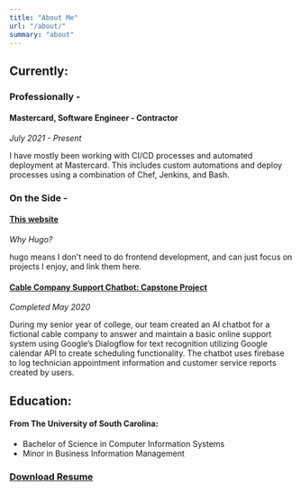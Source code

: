 ```yaml
---
title: "About Me"
url: "/about/"
summary: "about"
---
```


## Currently:
### Professionally -
#### Mastercard, Software Engineer - Contractor 
*July 2021 - Present*

I have mostly been working with CI/CD processes and automated deployment at Mastercard. This includes custom automations and deploy processes using a combination of Chef, Jenkins, and Bash. 


### On the Side - 
#### [This website](/) 
*Why Hugo?*

hugo means I don't need to do frontend development, and can just focus on projects I enjoy, and link them here. 

#### [Cable Company Support Chatbot: Capstone Project](https://acmedemo-tefspy.web.app/)
*Completed May 2020*

During my senior year of college, our team created an AI chatbot for a fictional cable company to answer and maintain a basic online support system using Google’s Dialogflow for text recognition utilizing Google calendar API to create scheduling functionality. The chatbot uses firebase to log technician appointment information and customer service reports created by users.


## Education:
#### From The University of South Carolina: 

  * Bachelor of Science in Computer Information Systems
  * Minor in Business Information Management 

### [Download Resume](/files/Resume.pdf) 


